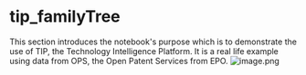 # tip_familyTree
This section introduces the notebook's purpose which is to demonstrate the use of TIP, the Technology Intelligence Platform. It is a real life example using data from OPS, the Open Patent Services from EPO.
![image.png](attachment:83c055f8-27fa-44ab-993e-4ca5b44a9689.png) 
